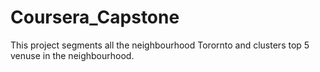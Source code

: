 # Coursera_Capstone

This project segments all the neighbourhood Torornto and clusters top 5 venuse in the neighbourhood.
